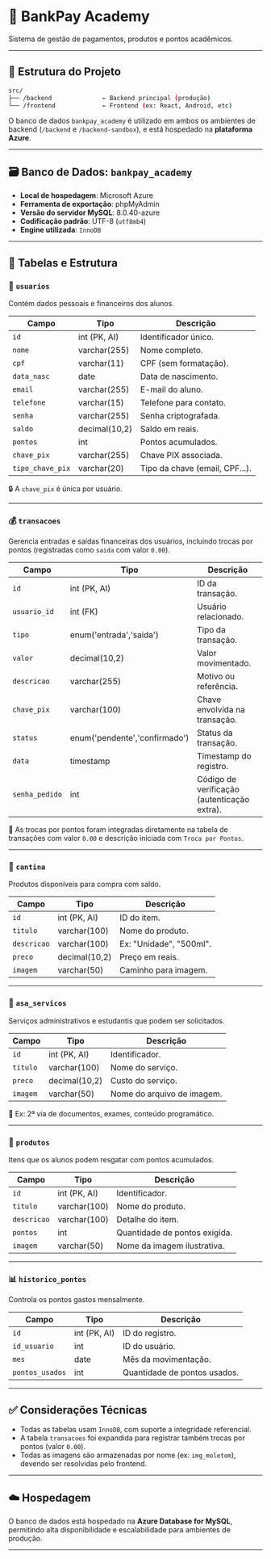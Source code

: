 # 🏦 BankPay Academy

Sistema de gestão de pagamentos, produtos e pontos acadêmicos.

---

## 📁 Estrutura do Projeto

```bash
src/
├── /backend              ← Backend principal (produção)
└── /frontend             ← Frontend (ex: React, Android, etc)
```

O banco de dados `bankpay_academy` é utilizado em ambos os ambientes de backend (`/backend` e `/backend-sandbox`), e está hospedado na **plataforma Azure**.

---

## 🗃️ Banco de Dados: `bankpay_academy`

- **Local de hospedagem**: Microsoft Azure  
- **Ferramenta de exportação**: phpMyAdmin  
- **Versão do servidor MySQL**: 8.0.40-azure  
- **Codificação padrão**: UTF-8 (`utf8mb4`)  
- **Engine utilizada**: `InnoDB`

---

## 🧩 Tabelas e Estrutura

### 🔐 `usuarios`

Contém dados pessoais e financeiros dos alunos.

| Campo             | Tipo              | Descrição |
|------------------|-------------------|-----------|
| `id`             | int (PK, AI)      | Identificador único. |
| `nome`           | varchar(255)      | Nome completo. |
| `cpf`            | varchar(11)       | CPF (sem formatação). |
| `data_nasc`      | date              | Data de nascimento. |
| `email`          | varchar(255)      | E-mail do aluno. |
| `telefone`       | varchar(15)       | Telefone para contato. |
| `senha`          | varchar(255)      | Senha criptografada. |
| `saldo`          | decimal(10,2)     | Saldo em reais. |
| `pontos`         | int               | Pontos acumulados. |
| `chave_pix`      | varchar(255)      | Chave PIX associada. |
| `tipo_chave_pix` | varchar(20)       | Tipo da chave (email, CPF...). |

🔒 A `chave_pix` é única por usuário.

---

### 💰 `transacoes`

Gerencia entradas e saídas financeiras dos usuários, incluindo trocas por pontos (registradas como `saida` com valor `0.00`).

| Campo        | Tipo                         | Descrição |
|--------------|------------------------------|-----------|
| `id`         | int (PK, AI)                 | ID da transação. |
| `usuario_id` | int (FK)                     | Usuário relacionado. |
| `tipo`       | enum('entrada','saida')      | Tipo da transação. |
| `valor`      | decimal(10,2)                | Valor movimentado. |
| `descricao`  | varchar(255)                 | Motivo ou referência. |
| `chave_pix`  | varchar(100)                 | Chave envolvida na transação. |
| `status`     | enum('pendente','confirmado')| Status da transação. |
| `data`       | timestamp                    | Timestamp do registro. |
| `senha_pedido` | int                        | Código de verificação (autenticação extra). |

📌 As trocas por pontos foram integradas diretamente na tabela de transações com valor `0.00` e descrição iniciada com `Troca por Pontos`.

---

### 🥪 `cantina`

Produtos disponíveis para compra com saldo.

| Campo       | Tipo           | Descrição |
|-------------|----------------|-----------|
| `id`        | int (PK, AI)   | ID do item. |
| `titulo`    | varchar(100)   | Nome do produto. |
| `descricao` | varchar(100)   | Ex: "Unidade", "500ml". |
| `preco`     | decimal(10,2)  | Preço em reais. |
| `imagem`    | varchar(50)    | Caminho para imagem. |

---

### 🧾 `asa_servicos`

Serviços administrativos e estudantis que podem ser solicitados.

| Campo     | Tipo            | Descrição |
|-----------|-----------------|-----------|
| `id`      | int (PK, AI)    | Identificador. |
| `titulo`  | varchar(100)    | Nome do serviço. |
| `preco`   | decimal(10,2)   | Custo do serviço. |
| `imagem`  | varchar(50)     | Nome do arquivo de imagem. |

📌 Ex: 2ª via de documentos, exames, conteúdo programático.

---

### 🎁 `produtos`

Itens que os alunos podem resgatar com pontos acumulados.

| Campo       | Tipo           | Descrição |
|-------------|----------------|-----------|
| `id`        | int (PK, AI)   | Identificador. |
| `titulo`    | varchar(100)   | Nome do produto. |
| `descricao` | varchar(100)   | Detalhe do item. |
| `pontos`    | int            | Quantidade de pontos exigida. |
| `imagem`    | varchar(50)    | Nome da imagem ilustrativa. |

---

### 📊 `historico_pontos`

Controla os pontos gastos mensalmente.

| Campo          | Tipo         | Descrição |
|----------------|--------------|-----------|
| `id`           | int (PK, AI) | ID do registro. |
| `id_usuario`   | int          | ID do usuário. |
| `mes`          | date         | Mês da movimentação. |
| `pontos_usados`| int          | Quantidade de pontos usados. |

---

## ✅ Considerações Técnicas

- Todas as tabelas usam `InnoDB`, com suporte a integridade referencial.
- A tabela `transacoes` foi expandida para registrar também trocas por pontos (valor `0.00`).
- Todas as imagens são armazenadas por nome (ex: `img_moletom`), devendo ser resolvidas pelo frontend.

---

## ☁️ Hospedagem

O banco de dados está hospedado na **Azure Database for MySQL**, permitindo alta disponibilidade e escalabilidade para ambientes de produção.

---

